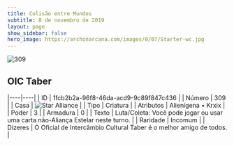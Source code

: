 ```yaml
---
title: Colisão entre Mundos
subtitle: 8 de novembro de 2019
layout: page
show_sidebar: false
hero_image: https://archonarcana.com/images/0/07/Starter-wc.jpg
---
```


![309](https://cdn.keyforgegame.com/media/card_front/pt/452_309_5MM9MGQ7X9W4_pt.png)

## OIC Taber

|----|----|
| ID | 1fcb2b2a-96f8-46da-acd9-9c89f847c436 |
| Número | 309 |
| Casa | ![Star Alliance](https://archonarcana.com/images/thumb/7/7d/Star_Alliance.png/22px-Star_Alliance.png "Aliança Estelar") |
| Tipo | Criatura |
| Atributos | Alienígena • Krxix |
| Poder | 3 |
| Armadura | 0 |
| Texto | Luta/Coleta: Você pode jogar ou usar uma carta não-Aliança Estelar neste turno. |
| Raridade | Incomum |
| Dizeres | O Oficial de Intercâmbio Cultural Taber  é o melhor amigo de todos. |
